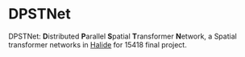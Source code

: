 # DPSTNet

DPSTNet: **D**istributed **P**arallel **S**patial **T**ransformer **N**etwork, a Spatial transformer networks in [Halide](http://halide-lang.org/) for 15418 final project.
